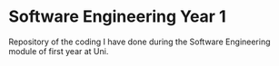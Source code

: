 # Software Engineering Year 1
Repository of the coding I have done during the Software Engineering module of first year at Uni.  
